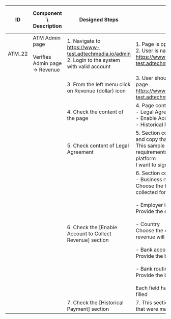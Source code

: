 | ID | Component \ <br> Description  | Designed Steps       |Expected Result     |	Created By \ <br> Last Updated |
| -- | -- | -- | -- | -- |
| ATM_22 | ATM Admin page <br> <br>  Verifies Admin page -> Revenue | 1. Navigate to https://www-test.adtechmedia.io/admin <br> 2. Login to the system with valid account | 1. Page is opened on Admin login page <br> 2. User is navigated to the account page <br> https://www-test.adtechmedia.io/admin/accounts/signin      | Veronica Macovei <br> 13.07.2017 |
|       |       | 3. From the left menu click on Revenue (dollar) icon |     3. User should be navigated to Revenue page <br> https://www-test.adtechmedia.io/admin/revenue |  Alexandr Urita \ <br> 15.06.2017  |  
|       |       | 4. Check the content of the page |     4. Page contains from 3 vertical sections: <br> - Legal Agreement <br> - Enable Account to Collect Revenue <br> - Historical Payment |    |  
|       |       | 5. Check content of Legal Agreement |     5. Section contains from PDF document and copy that is located under PDF: <br> This sample agreement describes the legal requirements of doing business using our platform <br> I want to sign it |    |  
|       |       | 6. Check the [Enable Account to Collect Revenue] section |     6. Section contains following fields: <br> - Business name <br> Choose the business name revenue will be collected for <br> <br> - Employer identification number <br> Provide the employer identification number <br> <br> - Country <br> Choose the country of origin where revenue will be collected <br> <br> - Bank account number <br> Provide the bank account number <br> <br>- Bank routing number <br> Provide the bank routing number <br> <br> Each field has example of how it can be filled |    |  
|       |       | 7. Check the [Historical Payment] section |     7. This section should contain all Payments that were made from different accounts |    |
